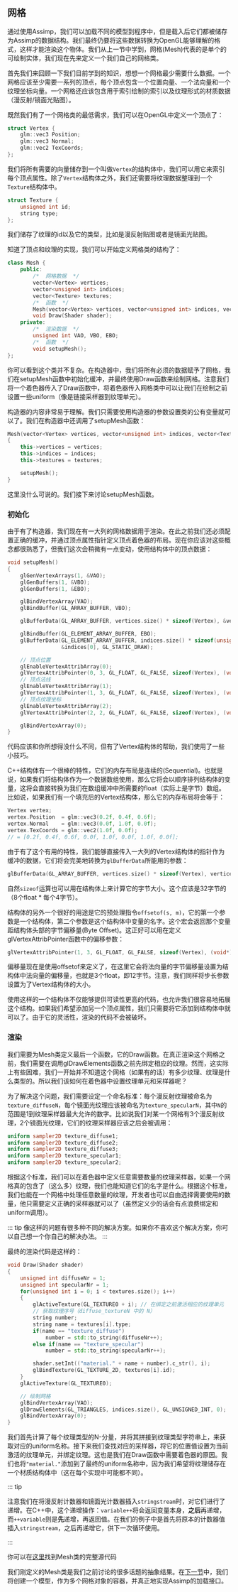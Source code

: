 # 

## 网格

通过使用Assimp，我们可以加载不同的模型到程序中，但是载入后它们都被储存为Assimp的数据结构。我们最终仍要将这些数据转换为OpenGL能够理解的格式，这样才能渲染这个物体。我们从上一节中学到，网格(Mesh)代表的是单个的可绘制实体，我们现在先来定义一个我们自己的网格类。

首先我们来回顾一下我们目前学到的知识，想想一个网格最少需要什么数据。一个网格应该至少需要一系列的顶点，每个顶点包含一个位置向量、一个法向量和一个纹理坐标向量。一个网格还应该包含用于索引绘制的索引以及纹理形式的材质数据（漫反射/镜面光贴图）。

既然我们有了一个网格类的最低需求，我们可以在OpenGL中定义一个顶点了：

```cpp
struct Vertex {
    glm::vec3 Position;
    glm::vec3 Normal;
    glm::vec2 TexCoords;
};
```

我们将所有需要的向量储存到一个叫做`Vertex`的结构体中，我们可以用它来索引每个顶点属性。除了`Vertex`结构体之外，我们还需要将纹理数据整理到一个`Texture`结构体中。

```cpp
struct Texture {
    unsigned int id;
    string type;
};
```

我们储存了纹理的id以及它的类型，比如是漫反射贴图或者是镜面光贴图。

知道了顶点和纹理的实现，我们可以开始定义网格类的结构了：

```cpp
class Mesh {
    public:
        /*  网格数据  */
        vector<Vertex> vertices;
        vector<unsigned int> indices;
        vector<Texture> textures;
        /*  函数  */
        Mesh(vector<Vertex> vertices, vector<unsigned int> indices, vector<Texture> textures);
        void Draw(Shader shader);
    private:
        /*  渲染数据  */
        unsigned int VAO, VBO, EBO;
        /*  函数  */
        void setupMesh();
};  
```

你可以看到这个类并不复杂。在构造器中，我们将所有必须的数据赋予了网格，我们在setupMesh函数中初始化缓冲，并最终使用Draw函数来绘制网格。注意我们将一个着色器传入了Draw函数中，将着色器传入网格类中可以让我们在绘制之前设置一些uniform（像是链接采样器到纹理单元）。

构造器的内容非常易于理解。我们只需要使用构造器的参数设置类的公有变量就可以了。我们在构造器中还调用了setupMesh函数：

```cpp
Mesh(vector<Vertex> vertices, vector<unsigned int> indices, vector<Texture> textures)
{
    this->vertices = vertices;
    this->indices = indices;
    this->textures = textures;

    setupMesh();
}
```

这里没什么可说的。我们接下来讨论setupMesh函数。

### 初始化

由于有了构造器，我们现在有一大列的网格数据用于渲染。在此之前我们还必须配置正确的缓冲，并通过顶点属性指针定义顶点着色器的布局。现在你应该对这些概念都很熟悉了，但我们这次会稍微有一点变动，使用结构体中的顶点数据：

```cpp
void setupMesh()
{
    glGenVertexArrays(1, &VAO);
    glGenBuffers(1, &VBO);
    glGenBuffers(1, &EBO);

    glBindVertexArray(VAO);
    glBindBuffer(GL_ARRAY_BUFFER, VBO);

    glBufferData(GL_ARRAY_BUFFER, vertices.size() * sizeof(Vertex), &vertices[0], GL_STATIC_DRAW);  

    glBindBuffer(GL_ELEMENT_ARRAY_BUFFER, EBO);
    glBufferData(GL_ELEMENT_ARRAY_BUFFER, indices.size() * sizeof(unsigned int), 
                 &indices[0], GL_STATIC_DRAW);

    // 顶点位置
    glEnableVertexAttribArray(0);   
    glVertexAttribPointer(0, 3, GL_FLOAT, GL_FALSE, sizeof(Vertex), (void*)0);
    // 顶点法线
    glEnableVertexAttribArray(1);   
    glVertexAttribPointer(1, 3, GL_FLOAT, GL_FALSE, sizeof(Vertex), (void*)offsetof(Vertex, Normal));
    // 顶点纹理坐标
    glEnableVertexAttribArray(2);   
    glVertexAttribPointer(2, 2, GL_FLOAT, GL_FALSE, sizeof(Vertex), (void*)offsetof(Vertex, TexCoords));

    glBindVertexArray(0);
}
```

代码应该和你所想得没什么不同，但有了Vertex结构体的帮助，我们使用了一些小技巧。

C++结构体有一个很棒的特性，它们的内存布局是连续的(Sequential)。也就是说，如果我们将结构体作为一个数据数组使用，那么它将会以顺序排列结构体的变量，这将会直接转换为我们在数组缓冲中所需要的float（实际上是字节）数组。比如说，如果我们有一个填充后的Vertex结构体，那么它的内存布局将会等于：

```cpp
Vertex vertex;
vertex.Position  = glm::vec3(0.2f, 0.4f, 0.6f);
vertex.Normal    = glm::vec3(0.0f, 1.0f, 0.0f);
vertex.TexCoords = glm::vec2(1.0f, 0.0f);
// = [0.2f, 0.4f, 0.6f, 0.0f, 1.0f, 0.0f, 1.0f, 0.0f];
```

由于有了这个有用的特性，我们能够直接传入一大列的Vertex结构体的指针作为缓冲的数据，它们将会完美地转换为`glBufferData`所能用的参数：

```cpp
glBufferData(GL_ARRAY_BUFFER, vertices.size() * sizeof(Vertex), vertices[0], GL_STATIC_DRAW); 
```

自然`sizeof`运算也可以用在结构体上来计算它的字节大小。这个应该是32字节的（8个float * 每个4字节）。

结构体的另外一个很好的用途是它的预处理指令`offsetof(s, m)`，它的第一个参数是一个结构体，第二个参数是这个结构体中变量的名字。这个宏会返回那个变量距结构体头部的字节偏移量(Byte Offset)。这正好可以用在定义glVertexAttribPointer函数中的偏移参数：

```cpp
glVertexAttribPointer(1, 3, GL_FLOAT, GL_FALSE, sizeof(Vertex), (void*)offsetof(Vertex, Normal)); 
```

偏移量现在是使用offsetof来定义了，在这里它会将法向量的字节偏移量设置为结构体中法向量的偏移量，也就是3个float，即12字节。注意，我们同样将步长参数设置为了Vertex结构体的大小。

使用这样的一个结构体不仅能够提供可读性更高的代码，也允许我们很容易地拓展这个结构。如果我们希望添加另一个顶点属性，我们只需要将它添加到结构体中就可以了。由于它的灵活性，渲染的代码不会被破坏。

### 渲染

我们需要为Mesh类定义最后一个函数，它的Draw函数。在真正渲染这个网格之前，我们需要在调用glDrawElements函数之前先绑定相应的纹理。然而，这实际上有些困难，我们一开始并不知道这个网格（如果有的话）有多少纹理、纹理是什么类型的。所以我们该如何在着色器中设置纹理单元和采样器呢？

为了解决这个问题，我们需要设定一个命名标准：每个漫反射纹理被命名为`texture_diffuseN`，每个镜面光纹理应该被命名为`texture_specularN`，其中`N`的范围是1到纹理采样器最大允许的数字。比如说我们对某一个网格有3个漫反射纹理，2个镜面光纹理，它们的纹理采样器应该之后会被调用：

```glsl
uniform sampler2D texture_diffuse1;
uniform sampler2D texture_diffuse2;
uniform sampler2D texture_diffuse3;
uniform sampler2D texture_specular1;
uniform sampler2D texture_specular2;
```

根据这个标准，我们可以在着色器中定义任意需要数量的纹理采样器，如果一个网格真的包含了（这么多）纹理，我们也能知道它们的名字是什么。根据这个标准，我们也能在一个网格中处理任意数量的纹理，开发者也可以自由选择需要使用的数量，他只需要定义正确的采样器就可以了（虽然定义少的话会有点浪费绑定和uniform调用）。



::: tip 
像这样的问题有很多种不同的解决方案。如果你不喜欢这个解决方案，你可以自己想一个你自己的解决办法。
:::



最终的渲染代码是这样的：

```cpp
void Draw(Shader shader) 
{
    unsigned int diffuseNr = 1;
    unsigned int specularNr = 1;
    for(unsigned int i = 0; i < textures.size(); i++)
    {
        glActiveTexture(GL_TEXTURE0 + i); // 在绑定之前激活相应的纹理单元
        // 获取纹理序号（diffuse_textureN 中的 N）
        string number;
        string name = textures[i].type;
        if(name == "texture_diffuse")
            number = std::to_string(diffuseNr++);
        else if(name == "texture_specular")
            number = std::to_string(specularNr++);

        shader.setInt(("material." + name + number).c_str(), i);
        glBindTexture(GL_TEXTURE_2D, textures[i].id);
    }
    glActiveTexture(GL_TEXTURE0);

    // 绘制网格
    glBindVertexArray(VAO);
    glDrawElements(GL_TRIANGLES, indices.size(), GL_UNSIGNED_INT, 0);
    glBindVertexArray(0);
}
```

我们首先计算了每个纹理类型的N-分量，并将其拼接到纹理类型字符串上，来获取对应的uniform名称。接下来我们查找对应的采样器，将它的位置值设置为当前激活的纹理单元，并绑定纹理。这也是我们在Draw函数中需要着色器的原因。我们也将`"material."`添加到了最终的uniform名称中，因为我们希望将纹理储存在一个材质结构体中（这在每个实现中可能都不同）。

::: tip

注意我们在将漫反射计数器和镜面光计数器插入`stringstream`时，对它们进行了递增。在C++中，这个递增操作：`variable++`将会返回变量本身，**之后**再递增，而`++variable`则是**先**递增，再返回值。在我们的例子中是首先将原本的计数器值插入`stringstream`，之后再递增它，供下一次循环使用。

:::

你可以在[这里](https://learnopengl.com/code_viewer_gh.php?code=includes/learnopengl/mesh.h)找到Mesh类的完整源代码

我们刚定义的Mesh类是我们之前讨论的很多话题的抽象结果。在[下一节](https://learnopengl-cn.github.io/03%20Model%20Loading/03%20Model/)中，我们将创建一个模型，作为多个网格对象的容器，并真正地实现Assimp的加载接口。
